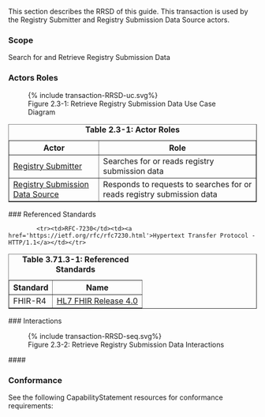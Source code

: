 <!--
    This content is automatically generated from CREDS.xml by actorsandtransactions.xslt
-->
This section describes the RRSD of this guide. This transaction is used by the Registry Submitter and Registry Submission Data Source actors.
### Scope
Search for and Retrieve Registry Submission Data


### Actors Roles
<figure>
{% include transaction-RRSD-uc.svg%}
<figcaption>Figure 2.3-1: Retrieve Registry Submission Data Use Case Diagram </figcaption>
</figure>
<table border='1' borderspacing='0'>
<caption><b>Table 2.3-1: Actor Roles</b></caption>
<thead><tr><th>Actor</th><th>Role</th></tr></thead>
<tbody><tr><td><a href="actors.html#registry-submitter">Registry Submitter</a></td>
<td>Searches for or reads registry submission data
</td>
</tr>
        <tr><td><a href="actors.html#registry-submission-data-source">Registry Submission Data Source</a></td>
<td>Responds to requests to searches for or reads registry submission data
</td>
</tr>
        
</tbody>
</table>
### Referenced Standards
<table border='1' borderspacing='0'>
<caption><b>Table 3.71.3-1: Referenced Standards</b></caption>
<thead><tr><th>Standard</th><th>Name</th></tr></thead>
<tbody>
            <tr><td>FHIR-R4</td><td><a href='http://www.hl7.org/FHIR/R4'>HL7 FHIR Release 4.0</a></td></tr>
        
            <tr><td>RFC-7230</td><td><a href='https://ietf.org/rfc/rfc7230.html'>Hypertext Transfer Protocol - HTTP/1.1</a></td></tr>
        
</tbody>
</table>
### Interactions
        
<figure>
{% include transaction-RRSD-seq.svg%}
<figcaption>Figure 2.3-2: Retrieve Registry Submission Data Interactions </figcaption>
</figure>
#### 

### Conformance
See the following CapabilityStatement resources for conformance requirements:

